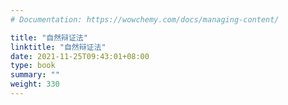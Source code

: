 ```yaml
---
# Documentation: https://wowchemy.com/docs/managing-content/

title: "自然辩证法"
linktitle: "自然辩证法"
date: 2021-11-25T09:43:01+08:00
type: book
summary: ""
weight: 330
---
```

